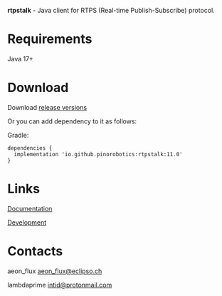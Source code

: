 **rtpstalk** - Java client for RTPS (Real-time Publish-Subscribe) protocol.

# Requirements

Java 17+

# Download

Download [release versions](rtpstalk/release/CHANGELOG.md)

Or you can add dependency to it as follows:

Gradle:

```
dependencies {
  implementation 'io.github.pinorobotics:rtpstalk:11.0'
}
```

# Links

[Documentation](http://pinoweb.freetzi.com/rtpstalk)

[Development](DEVELOPMENT.md)

# Contacts

aeon_flux <aeon_flux@eclipso.ch>

lambdaprime <intid@protonmail.com>
